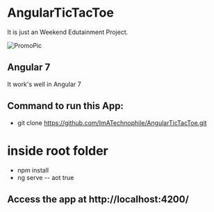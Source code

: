 # AngularTicTacToe

It is just an Weekend Edutainment Project. 

![PromoPic](https://user-images.githubusercontent.com/35361302/84090289-fb43a580-aa0e-11ea-9976-2ad3502ed507.JPG)

## Angular 7

It work's well in Angular 7

## Command to run this App:
* git clone https://github.com/ImATechnophile/AngularTicTacToe.git
# inside root folder
* npm install
* ng serve -- aot true

## Access the app at http://localhost:4200/
